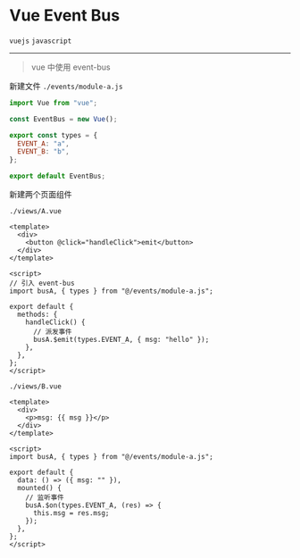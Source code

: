 # Vue Event Bus

`vuejs` `javascript`

---

> vue 中使用 event-bus

新建文件 `./events/module-a.js`

```js
import Vue from "vue";

const EventBus = new Vue();

export const types = {
  EVENT_A: "a",
  EVENT_B: "b",
};

export default EventBus;
```

新建两个页面组件

`./views/A.vue`

```vue
<template>
  <div>
    <button @click="handleClick">emit</button>
  </div>
</template>

<script>
// 引入 event-bus
import busA, { types } from "@/events/module-a.js";

export default {
  methods: {
    handleClick() {
      // 派发事件
      busA.$emit(types.EVENT_A, { msg: "hello" });
    },
  },
};
</script>
```

`./views/B.vue`

```vue
<template>
  <div>
    <p>msg: {{ msg }}</p>
  </div>
</template>

<script>
import busA, { types } from "@/events/module-a.js";

export default {
  data: () => ({ msg: "" }),
  mounted() {
    // 监听事件
    busA.$on(types.EVENT_A, (res) => {
      this.msg = res.msg;
    });
  },
};
</script>
```
